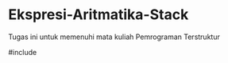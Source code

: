 # Ekspresi-Aritmatika-Stack
Tugas ini untuk memenuhi mata kuliah Pemrograman Terstruktur

#include <iostream>
